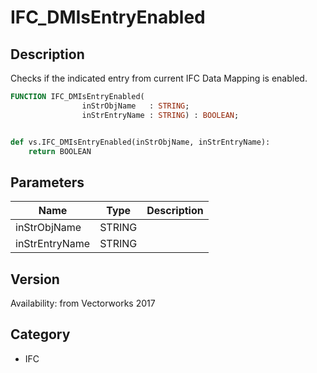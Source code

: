 # IFC_DMIsEntryEnabled

## Description
Checks if the indicated entry from current IFC Data Mapping is enabled.

```pascal
FUNCTION IFC_DMIsEntryEnabled(
				inStrObjName   : STRING;
				inStrEntryName : STRING) : BOOLEAN;
```

```python

def vs.IFC_DMIsEntryEnabled(inStrObjName, inStrEntryName):
    return BOOLEAN
```

## Parameters
|Name|Type|Description|
|---|---|---|
|inStrObjName|STRING||
|inStrEntryName|STRING||

## Version
Availability: from Vectorworks 2017
## Category
* IFC

